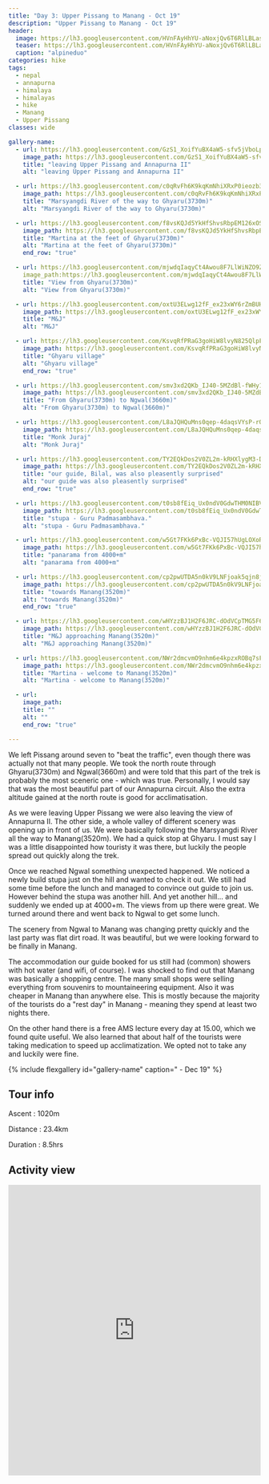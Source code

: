 ```yaml
---
title: "Day 3: Upper Pissang to Manang - Oct 19"
description: "Upper Pissang to Manang - Oct 19"
header:
  image: https://lh3.googleusercontent.com/HVnFAyHhYU-aNoxjQv6T6RlLBLas3ObhXsebVx73hd0x_L9E0UQEEmWTpvdO4bnAMUcAlhWwlBwArcF0iykGnpMOSnzNo4Z0Mgk24tvgfpsBNUEVhCr2hiS4i1Yziywpf7Jia6VE9SZZSsM29Qp001BBi8Dz9xBCx2SWV0VzL5PNrA0DScrQUgERWXZuAnR0bOiCz7azNsxMmDmNKSY97H2kRB6UY-WXNydXGFIf_P-a6AMFwmhYBZz4xWyTKQEDlwhkWCHYBQJE08wWq-AWK0eAS55-vhPbKP-XIfpaN0Hpp5iNah5McujGrGyCc7MdFgHTU2_8qkvR-lcjgWqoj90uYf6gkqJXcn6fQrRguhRXJbka7nNbYj6kapKnfrUGYZmYIoSwJviz2N76EUlI8zJBcaiwJQl0hSFLhkG1K3EjfvXe5GKrfTepxZbWP6p92p7AyqsQhOJc0PT8t_coQLRBQSdybR7BLAlnc44U0qagjkxeCRpDglOxoAUjVuSJXtR151YhnGFL90qwazVyQyWJc9mg21IbR9Oo8Ht4zhhCrEMlZiQR-AZeaD5gT22OWEkhkLK9OW1Owo61m4ZRa370oj9bacTUfCmec4aG8rN2O_FhHHoMN7eI3CQqwqLvumuIhvPUMqD0g32veqRIj7hSbPHrlPyT1lz81vVHSYODwK3rQ8iwoIf4zAS9HmVzxx7WWl5J3Atg0yUOfXh6Kz8R0DidZstdTeL7CxI9007inYA=w839-h630-no
  teaser: https://lh3.googleusercontent.com/HVnFAyHhYU-aNoxjQv6T6RlLBLas3ObhXsebVx73hd0x_L9E0UQEEmWTpvdO4bnAMUcAlhWwlBwArcF0iykGnpMOSnzNo4Z0Mgk24tvgfpsBNUEVhCr2hiS4i1Yziywpf7Jia6VE9SZZSsM29Qp001BBi8Dz9xBCx2SWV0VzL5PNrA0DScrQUgERWXZuAnR0bOiCz7azNsxMmDmNKSY97H2kRB6UY-WXNydXGFIf_P-a6AMFwmhYBZz4xWyTKQEDlwhkWCHYBQJE08wWq-AWK0eAS55-vhPbKP-XIfpaN0Hpp5iNah5McujGrGyCc7MdFgHTU2_8qkvR-lcjgWqoj90uYf6gkqJXcn6fQrRguhRXJbka7nNbYj6kapKnfrUGYZmYIoSwJviz2N76EUlI8zJBcaiwJQl0hSFLhkG1K3EjfvXe5GKrfTepxZbWP6p92p7AyqsQhOJc0PT8t_coQLRBQSdybR7BLAlnc44U0qagjkxeCRpDglOxoAUjVuSJXtR151YhnGFL90qwazVyQyWJc9mg21IbR9Oo8Ht4zhhCrEMlZiQR-AZeaD5gT22OWEkhkLK9OW1Owo61m4ZRa370oj9bacTUfCmec4aG8rN2O_FhHHoMN7eI3CQqwqLvumuIhvPUMqD0g32veqRIj7hSbPHrlPyT1lz81vVHSYODwK3rQ8iwoIf4zAS9HmVzxx7WWl5J3Atg0yUOfXh6Kz8R0DidZstdTeL7CxI9007inYA=w800-h300-no
  caption: "alpineduo"
categories: hike
tags:
  - nepal
  - annapurna
  - himalaya
  - himalayas
  - hike
  - Manang
  - Upper Pissang
classes: wide

gallery-name:
  - url: https://lh3.googleusercontent.com/GzS1_XoifYuBX4aW5-sfv5jVboLpk4W526lwXU08tWzsWsiSxrHbuQB5paJR3f8YdpPtWJl1q75-6gxTWSAYY8lgsuCukMfhjDinAIr40TZHjDAG6ioNihBQjsTEVvhX87szbAh5Qk_zQIjPlG3vJBqNOOJxdCqmBXSmAH2ZtTbxD9o9xOuGAG9WL1Agfa3yH0YtJ7l4Cnf6egwQX85memUV8HoJ1yVUZXxo0yTLtKX8NdUHY1YMc0lQVOdckuF8pm9aQGGAYTaFrgWZh54qcT402yDPOE1M6X-F5CEFCembZv9F_iKLucILsAxYWWcbyutCfJTcBLTs0d8pSntM0CplW9u-Ysrcs5fPMshwngOJvn43GgMqzXQdqu2NDD4HOzqxls3ilcIQvoSX0DGG7Rhk9rnuKUHTMkHkkef5yzYjGrAP5IncQowLWEoJUduEw2mC_x0Z5e8INy30J-5_8cRfT2ABSgKZ8hopZcV_ubRFeizI1ZFpPXxXtK0_z3lYHg3N0f05Xpa4_AhqSXruuNvF7YF6k7-MT4taBopYC3_3RAWiif1dzpGMGhj1BlWPd0Bawl-7k1_xSJnDchcsNkEyQapm3EErTLg4eYtvminARQd8zJ8Bf6SlmxIdjLgKawIHojPgvSmLGXJt3fnuNEz-yRq_zTq_S8fETjrAXkmjY5APTQzIkIpES68hv7i5PeIZbiGjHsoKYFDJVkWiGbHbwh0RA6MXunkJXN44w1R2X2Y=w689-h918-no
    image_path: https://lh3.googleusercontent.com/GzS1_XoifYuBX4aW5-sfv5jVboLpk4W526lwXU08tWzsWsiSxrHbuQB5paJR3f8YdpPtWJl1q75-6gxTWSAYY8lgsuCukMfhjDinAIr40TZHjDAG6ioNihBQjsTEVvhX87szbAh5Qk_zQIjPlG3vJBqNOOJxdCqmBXSmAH2ZtTbxD9o9xOuGAG9WL1Agfa3yH0YtJ7l4Cnf6egwQX85memUV8HoJ1yVUZXxo0yTLtKX8NdUHY1YMc0lQVOdckuF8pm9aQGGAYTaFrgWZh54qcT402yDPOE1M6X-F5CEFCembZv9F_iKLucILsAxYWWcbyutCfJTcBLTs0d8pSntM0CplW9u-Ysrcs5fPMshwngOJvn43GgMqzXQdqu2NDD4HOzqxls3ilcIQvoSX0DGG7Rhk9rnuKUHTMkHkkef5yzYjGrAP5IncQowLWEoJUduEw2mC_x0Z5e8INy30J-5_8cRfT2ABSgKZ8hopZcV_ubRFeizI1ZFpPXxXtK0_z3lYHg3N0f05Xpa4_AhqSXruuNvF7YF6k7-MT4taBopYC3_3RAWiif1dzpGMGhj1BlWPd0Bawl-7k1_xSJnDchcsNkEyQapm3EErTLg4eYtvminARQd8zJ8Bf6SlmxIdjLgKawIHojPgvSmLGXJt3fnuNEz-yRq_zTq_S8fETjrAXkmjY5APTQzIkIpES68hv7i5PeIZbiGjHsoKYFDJVkWiGbHbwh0RA6MXunkJXN44w1R2X2Y=w300-h400-no
    title: "leaving Upper Pissang and Annapurna II"
    alt: "leaving Upper Pissang and Annapurna II"

  - url: https://lh3.googleusercontent.com/c0qRvFh6K9kqKmNhiXRxP0ieozb3KVg2q4iwSQEBfjWMlj-WMNnSZRQgeKjUH2zeNq4NxiNBJddEkuaQZUpafBcoDhuELBkl7VCMi5xGkaQYBA_QQsdH1akhtaAn9ZsM5htJ3NvHPKfR82ML8fRnxI62Tq3Dpcw91WO9t3Eqe78Ov6_tzxrjG9hpE1or4xpktGD64EnCBtrmLxbOy3bqbEYiLpyWie1B-PSHPK4TWzBQ2NVvwFrHYmfR1gJvSTF-21E-hEyLMouEItvpZdwFKwu6eRpuJNgl1JApakGDch_gl2xgA9K7h8OPVTjgNTLNWB4-KmYiL1I40tlSV2P51njEVxC_ZkCPd1CmX86yhDyVRTtdiVUDz5NFZ0h3B4Tz1p2he2ZKh9e7hH65kZubRWlDqTUpUoAbKb9o4iEuVZVEbXJ0WjbxqTyfsrQoLK2Qivn3SDijbC4qNOxMUgDjrAr3PjwU4jE44UuoZjmp5oFFyN3q27fReHId8OHvX1ewdnukZq2AEQpya_EvR4E_l4UfWfob5D2W-Ifa5mmKBtopjgGFedSFBXexzi76vIIK9vKkDf05L9TRkgJibAJo6w-C1Y9f5auC7s0swSyITwzSB28YqxHPXQ36r2LhKZ6X7TcxX0M5SiRt1etZcIOkRtTLPdAm2QiDhJp-wwIGR9k8CSn8FfgQbFUCun0orncCHqSCzQDhpLWIynrsYbWT5CiSTE4YWtGW9T9e4ythH6bYrNE=w726-h967-no
    image_path: https://lh3.googleusercontent.com/c0qRvFh6K9kqKmNhiXRxP0ieozb3KVg2q4iwSQEBfjWMlj-WMNnSZRQgeKjUH2zeNq4NxiNBJddEkuaQZUpafBcoDhuELBkl7VCMi5xGkaQYBA_QQsdH1akhtaAn9ZsM5htJ3NvHPKfR82ML8fRnxI62Tq3Dpcw91WO9t3Eqe78Ov6_tzxrjG9hpE1or4xpktGD64EnCBtrmLxbOy3bqbEYiLpyWie1B-PSHPK4TWzBQ2NVvwFrHYmfR1gJvSTF-21E-hEyLMouEItvpZdwFKwu6eRpuJNgl1JApakGDch_gl2xgA9K7h8OPVTjgNTLNWB4-KmYiL1I40tlSV2P51njEVxC_ZkCPd1CmX86yhDyVRTtdiVUDz5NFZ0h3B4Tz1p2he2ZKh9e7hH65kZubRWlDqTUpUoAbKb9o4iEuVZVEbXJ0WjbxqTyfsrQoLK2Qivn3SDijbC4qNOxMUgDjrAr3PjwU4jE44UuoZjmp5oFFyN3q27fReHId8OHvX1ewdnukZq2AEQpya_EvR4E_l4UfWfob5D2W-Ifa5mmKBtopjgGFedSFBXexzi76vIIK9vKkDf05L9TRkgJibAJo6w-C1Y9f5auC7s0swSyITwzSB28YqxHPXQ36r2LhKZ6X7TcxX0M5SiRt1etZcIOkRtTLPdAm2QiDhJp-wwIGR9k8CSn8FfgQbFUCun0orncCHqSCzQDhpLWIynrsYbWT5CiSTE4YWtGW9T9e4ythH6bYrNE=w300-h400-no
    title: "Marsyangdi River of the way to Ghyaru(3730m)"
    alt: "Marsyangdi River of the way to Ghyaru(3730m)"

  - url: https://lh3.googleusercontent.com/f8vsKQJd5YkHfShvsRbpEM126xOSbjgPrRUB-z1ykI9z-0BAUI0fXF1FP1vSLKKJZPPT5R8ZUWzkyZw7LqY6RQModS7iTUYZ3OBZ3BNY8ogrTJbLIVJ5gIqVxg4V-ja12lgtDPmk3WNKZuQAFq75FKmLK46PVvdA3fNGAOyekOocmkDqKh3jSIsAGi8aonMP5focQ5qEGEZMNcTRVHpd5xfzpdmfyoPETMLPdTq1HaL828Jig2LRarIlFiZZpP_WhJHf_Z2EO_WtlVYxnsgSfus-SGsm6-LBWgmrS-U4yaoE_vBAUfiL_46QhbsO52yIowvutkWe555I7eCC-9tSmLKx48ARHx3FStYaV0_-FbMJ9thZOCQ2lmgHINUlPkRQ90nB4IbgC-SOVdAf3vJccqqUEFCVLmnbj6XmFoC-HzsokwpXHLnjPo-bRrb5f8ttKMhmMqcGkLxivsTKqRFY8QA7TsWlnXvAtkRmCX01QzJI3VUh2dcrPgLGBugtTr7J99yXiomTHGITBF4YUXAw9i1AceOOmkkS90eEzjrL8vEYxIZXRjzZiSSHB5b0znoR9vlh5tt_nX-iwNX9ZMwxKIizPH-GJt5frX_bnjLWuDH87WyzeaAf5fzXezobapsrTjXW9rBS-H_GJQKSlI80ItFAhV0Qeq9z7HqmIFp5a1_i0AEROnFtMorrT6OkeQr1PqwecFPt_09pp8Iaa66tjRg4Nbc1ATsmbdbkkx2HuESpjr8=w839-h630-no
    image_path: https://lh3.googleusercontent.com/f8vsKQJd5YkHfShvsRbpEM126xOSbjgPrRUB-z1ykI9z-0BAUI0fXF1FP1vSLKKJZPPT5R8ZUWzkyZw7LqY6RQModS7iTUYZ3OBZ3BNY8ogrTJbLIVJ5gIqVxg4V-ja12lgtDPmk3WNKZuQAFq75FKmLK46PVvdA3fNGAOyekOocmkDqKh3jSIsAGi8aonMP5focQ5qEGEZMNcTRVHpd5xfzpdmfyoPETMLPdTq1HaL828Jig2LRarIlFiZZpP_WhJHf_Z2EO_WtlVYxnsgSfus-SGsm6-LBWgmrS-U4yaoE_vBAUfiL_46QhbsO52yIowvutkWe555I7eCC-9tSmLKx48ARHx3FStYaV0_-FbMJ9thZOCQ2lmgHINUlPkRQ90nB4IbgC-SOVdAf3vJccqqUEFCVLmnbj6XmFoC-HzsokwpXHLnjPo-bRrb5f8ttKMhmMqcGkLxivsTKqRFY8QA7TsWlnXvAtkRmCX01QzJI3VUh2dcrPgLGBugtTr7J99yXiomTHGITBF4YUXAw9i1AceOOmkkS90eEzjrL8vEYxIZXRjzZiSSHB5b0znoR9vlh5tt_nX-iwNX9ZMwxKIizPH-GJt5frX_bnjLWuDH87WyzeaAf5fzXezobapsrTjXW9rBS-H_GJQKSlI80ItFAhV0Qeq9z7HqmIFp5a1_i0AEROnFtMorrT6OkeQr1PqwecFPt_09pp8Iaa66tjRg4Nbc1ATsmbdbkkx2HuESpjr8=w400-h300-no
    title: "Martina at the feet of Ghyaru(3730m)"
    alt: "Martina at the feet of Ghyaru(3730m)"
    end_row: "true"

  - url: https://lh3.googleusercontent.com/mjwdqIaqyCt4Awou8F7LlWiNZO9Z8pVd9e2AqM_d4U7GIxdvgvKPZBdeEzTRa8EOuAn5SfbNBMn3EPJR6XEQITifBe70_e4hQByY_OP-boR-hdiJrEajXWmWTOkKu3mFF-IWZ4XJbJBetZXQQa6PsZ9sv_eqyEg-95mZy34QC4gg5SorwPSzCboaVoB_ZKWNWbLLqK4zbv3EzepJXXkF4qtSnGMJ8J306BjmgOqTh7XcwLJ6otEIdpyQBKWFc6uD-1McUyLVDXNugtARveVWJlT9EN8-olwaZx6331i3V2HhaLHo62tUXUIy5zLwu9qpXhkdVnwPQ4XBcBA7Pvw_CmApwCnu69XSvXFWVmvbwv80CO2H_0Gm7Ci6UDM9kzxuGFwqMfkEgXkIX-EVWEnNjllQrlk9ZA_6nj_gnJxiD7GmWG8cIoxoWcu0oxQ8_vvKGIxHoBPVIgawCABFQPj-AtuOM4CktAp2-gp7PBhe80YJNVJ6wxkTFtrDQxibALgPY7hssxxbszzNj00QSBWW4BZSNQnrGnZ3B6ERAx7HUeVm3wEhSf5qUH-14EyX_nk7NHdPQr37cFsPBZVabdS_lM6zAAi8iHtHLwVhCXuzWyvaILyOgT-FSnVFxSYrJ-6c5AsGxhLz-e4rPSYPg10MuW3AdfwSdh4yN8_tcPdlrEwCmkOomUFBVh7gVoZiR3lrQbDh1mX7QXL1reoJz-le62urRJ9TYeeOoQBAe6f5QFkIa-c=w726-h967-no
    image_path:https://lh3.googleusercontent.com/mjwdqIaqyCt4Awou8F7LlWiNZO9Z8pVd9e2AqM_d4U7GIxdvgvKPZBdeEzTRa8EOuAn5SfbNBMn3EPJR6XEQITifBe70_e4hQByY_OP-boR-hdiJrEajXWmWTOkKu3mFF-IWZ4XJbJBetZXQQa6PsZ9sv_eqyEg-95mZy34QC4gg5SorwPSzCboaVoB_ZKWNWbLLqK4zbv3EzepJXXkF4qtSnGMJ8J306BjmgOqTh7XcwLJ6otEIdpyQBKWFc6uD-1McUyLVDXNugtARveVWJlT9EN8-olwaZx6331i3V2HhaLHo62tUXUIy5zLwu9qpXhkdVnwPQ4XBcBA7Pvw_CmApwCnu69XSvXFWVmvbwv80CO2H_0Gm7Ci6UDM9kzxuGFwqMfkEgXkIX-EVWEnNjllQrlk9ZA_6nj_gnJxiD7GmWG8cIoxoWcu0oxQ8_vvKGIxHoBPVIgawCABFQPj-AtuOM4CktAp2-gp7PBhe80YJNVJ6wxkTFtrDQxibALgPY7hssxxbszzNj00QSBWW4BZSNQnrGnZ3B6ERAx7HUeVm3wEhSf5qUH-14EyX_nk7NHdPQr37cFsPBZVabdS_lM6zAAi8iHtHLwVhCXuzWyvaILyOgT-FSnVFxSYrJ-6c5AsGxhLz-e4rPSYPg10MuW3AdfwSdh4yN8_tcPdlrEwCmkOomUFBVh7gVoZiR3lrQbDh1mX7QXL1reoJz-le62urRJ9TYeeOoQBAe6f5QFkIa-c=w300-h400-no 
    title: "View from Ghyaru(3730m)"
    alt: "View from Ghyaru(3730m)"

  - url: https://lh3.googleusercontent.com/oxtU3ELwg12fF_ex23xWY6rZmBUHFWv1l4bpBCWdB0OdfNzkTj9WVCnHcme2hYxmjQI98Y3_oITdRymoEHTLUDuKj1YLS6FgxtTngBNPBgmQDuwbd1ZDUWBx-6_-S63c0dcdk8akQ-F5txvhRwMJ8hi_wv36E1evGLj5isEsCOFXtR-PP3o0c0D-VQ_LSWwuGTa0P48kZCKf4dc5OKSopFLUhyqP0zSeRj-eNQcGja2nPoFCrJWeDY6ykzU4UHQtbOtBsNMncOi4jtJmhLkJ61INszDZcnFGwwtj03GknPgZq3aco7no9hMrwOS0pzqKD82S6pO6mSYj24x449oAqJ4bXQmU-7p7lDrP2qDds-swfYVe58o6pvvh1bdq_lHrdO1CWAy3KcmN4IvzQyZl49w5XM9TJ_LfaxB-J1EhBXgv85WM7mviJ3Y5m7zgnIyyF7ttw7GYRWIUsv7s2guTVeECnXzQ3yCCJdNLTUTETd0-ICHu3Q8oL09H-6VN0Mfd60iH28PHz82ahqdXUHdDZ2BOKidTX_lXuYYYulGNZHqaGkfi9VKsZlzekB3hkF7YlyPm6w9tr7cwo8SAf0D29ZHh0T9TXT89kTQUcOx4pU40u9FWWIr5HPrEDbJLgVz-q2iy7Q8aax-jiEMH1cz24aOXtODXlJxEqwZS4aLXNbYqGpH-hqVhfWT5OK0aYXj6YnVQ3yySwr0k4kTL21PN75F5pxCvbApj_kWKQo7PTjllT6w=w726-h967-no
    image_path: https://lh3.googleusercontent.com/oxtU3ELwg12fF_ex23xWY6rZmBUHFWv1l4bpBCWdB0OdfNzkTj9WVCnHcme2hYxmjQI98Y3_oITdRymoEHTLUDuKj1YLS6FgxtTngBNPBgmQDuwbd1ZDUWBx-6_-S63c0dcdk8akQ-F5txvhRwMJ8hi_wv36E1evGLj5isEsCOFXtR-PP3o0c0D-VQ_LSWwuGTa0P48kZCKf4dc5OKSopFLUhyqP0zSeRj-eNQcGja2nPoFCrJWeDY6ykzU4UHQtbOtBsNMncOi4jtJmhLkJ61INszDZcnFGwwtj03GknPgZq3aco7no9hMrwOS0pzqKD82S6pO6mSYj24x449oAqJ4bXQmU-7p7lDrP2qDds-swfYVe58o6pvvh1bdq_lHrdO1CWAy3KcmN4IvzQyZl49w5XM9TJ_LfaxB-J1EhBXgv85WM7mviJ3Y5m7zgnIyyF7ttw7GYRWIUsv7s2guTVeECnXzQ3yCCJdNLTUTETd0-ICHu3Q8oL09H-6VN0Mfd60iH28PHz82ahqdXUHdDZ2BOKidTX_lXuYYYulGNZHqaGkfi9VKsZlzekB3hkF7YlyPm6w9tr7cwo8SAf0D29ZHh0T9TXT89kTQUcOx4pU40u9FWWIr5HPrEDbJLgVz-q2iy7Q8aax-jiEMH1cz24aOXtODXlJxEqwZS4aLXNbYqGpH-hqVhfWT5OK0aYXj6YnVQ3yySwr0k4kTL21PN75F5pxCvbApj_kWKQo7PTjllT6w=w300-h400-no
    title: "M&J"
    alt: "M&J"

  - url: https://lh3.googleusercontent.com/KsvqRfPRaG3goHiW8lvyN825QlpF-ds7_9qtupkXaPxtJ4r_FSldqIzNOEFdjnRmvNiILYGhv1uu6XhvAPQCcRJ2qPK2YOv6paA9ZJ6QeOyzAJk6AJs6yuUswGVQNoN1vzWdlDyBwaGCSri7byINBONssVnwD14pfPdxwLp2Tn3yNSPvAZQBvqfYTxeJ-AEkeblZJTrurOt3hbnKzZcFnFWkuHYXCOj4nCrW2UDHQm3yK6F_QRdifmzG08a_waGWiay5fcuWNSTHFyb0nPKDN5-CFtB4rW7IaKM-e7rfq2vPFki9JLYIU5eutNnyi_oHDkHGUbAuSrNCBIxNWNmITXg1VY6XdZWQGrAbtFOFKIR-INtggUi_5QoAeWNPXz2D9-TW9BOX0-M9uuyzIfFMYlrkdzYSSLdXYcCszCGs7KmwguzLS_KH0wxk9p7Sobge877tRxtXVNWbUUJTPQR4G-proS08JRIYRqv4zUcKzUp70AgcSvmjDPtHZnnPmzYL3jObGiSOn-mMWUbXOi15J_sLNr0Jsfe_mZFLTQ9tlBeHzeBig-9cRm5PsoqhPtjQUwlmFhLi5pSXycit5z2ZFa5iNJ5auX-jrlssC0Uvn_ToggL2dp7MNVGgFJgio7hSk9AKiwMuneaJLFQQiYpImVkF-EdXIxg12ivVVZTdiKo9Uoj3XyOXDcjaO7s7JpgYxQLI7kZhEdHfaeI2teS6Bbr5SZ9l2VdDIsXrLWk1muIynTM=w726-h967-no
    image_path: https://lh3.googleusercontent.com/KsvqRfPRaG3goHiW8lvyN825QlpF-ds7_9qtupkXaPxtJ4r_FSldqIzNOEFdjnRmvNiILYGhv1uu6XhvAPQCcRJ2qPK2YOv6paA9ZJ6QeOyzAJk6AJs6yuUswGVQNoN1vzWdlDyBwaGCSri7byINBONssVnwD14pfPdxwLp2Tn3yNSPvAZQBvqfYTxeJ-AEkeblZJTrurOt3hbnKzZcFnFWkuHYXCOj4nCrW2UDHQm3yK6F_QRdifmzG08a_waGWiay5fcuWNSTHFyb0nPKDN5-CFtB4rW7IaKM-e7rfq2vPFki9JLYIU5eutNnyi_oHDkHGUbAuSrNCBIxNWNmITXg1VY6XdZWQGrAbtFOFKIR-INtggUi_5QoAeWNPXz2D9-TW9BOX0-M9uuyzIfFMYlrkdzYSSLdXYcCszCGs7KmwguzLS_KH0wxk9p7Sobge877tRxtXVNWbUUJTPQR4G-proS08JRIYRqv4zUcKzUp70AgcSvmjDPtHZnnPmzYL3jObGiSOn-mMWUbXOi15J_sLNr0Jsfe_mZFLTQ9tlBeHzeBig-9cRm5PsoqhPtjQUwlmFhLi5pSXycit5z2ZFa5iNJ5auX-jrlssC0Uvn_ToggL2dp7MNVGgFJgio7hSk9AKiwMuneaJLFQQiYpImVkF-EdXIxg12ivVVZTdiKo9Uoj3XyOXDcjaO7s7JpgYxQLI7kZhEdHfaeI2teS6Bbr5SZ9l2VdDIsXrLWk1muIynTM=w300-h400-no
    title: "Ghyaru village"
    alt: "Ghyaru village"
    end_row: "true"

  - url: https://lh3.googleusercontent.com/smv3xd2QKb_IJ40-5MZdBl-fWHy1SKXl52dsmrPJ8pW7xKAenzP8sPPwNJEfZOKw_1RPVW1Ez9xLLH-v3em5zdLz4rIeQIpG91kYrjtPLk4GH4rzyiy7m2XDybtHVPKyJujj_M0-5tdhCkbPzzvsIqZQVvLS2K8wYi0EWabzq7fOLS1FVHfYaoYmMaDLJH8dSpdpyA8zjRjmN7ETxuKq_OTovQIC30K7u5Fk2yO8nJOzYllz4LWXmhxRiQ7Eu8fnSARcnDGVTpkFRpOoEfewHCGbXaAPo5E-GNHD7cmaNb5DIFqy59oBxnWJPbvi3aVeIGBXRYQvl2wWk2o7VrVUyLRYyANvNHEzXQFqxUKQWN5KQRAn5M_F8YLqXQJPNFQzj62ddviieH-WfCBJ5rt-5QiQnpCY36J9rNQrq-vTQ1KUzUCJXgJWrYB0CVYSxr19CNXnA0h96-q1Bott5CR1Uwa_YDoXHkNBYJUCpgEvksGf1JmMPuuCGGGfMHsRl36o8BZCbIZh4eoGNkXQ2XO2cMTRL_p4oPAzEfsfTq_KwSgiag4qJ0oOEUD2ZV6YZE3Tklg83aX199_zcrxzUdjM-urRB1XDiA5D8dVEaI6A7wfARlU_3pEiWM1sCQPqWztP86RJwtH1k9kQaUf8LVr-5TP84P7m6AFn2JRO3sqQ0EsGubPX05fN1bHq7BMg9uTZvlEW7nR_xgJ3gOvniys6HoZDsX5prwNY8Dj3u-sqYefjSIo=w726-h967-no
    image_path: https://lh3.googleusercontent.com/smv3xd2QKb_IJ40-5MZdBl-fWHy1SKXl52dsmrPJ8pW7xKAenzP8sPPwNJEfZOKw_1RPVW1Ez9xLLH-v3em5zdLz4rIeQIpG91kYrjtPLk4GH4rzyiy7m2XDybtHVPKyJujj_M0-5tdhCkbPzzvsIqZQVvLS2K8wYi0EWabzq7fOLS1FVHfYaoYmMaDLJH8dSpdpyA8zjRjmN7ETxuKq_OTovQIC30K7u5Fk2yO8nJOzYllz4LWXmhxRiQ7Eu8fnSARcnDGVTpkFRpOoEfewHCGbXaAPo5E-GNHD7cmaNb5DIFqy59oBxnWJPbvi3aVeIGBXRYQvl2wWk2o7VrVUyLRYyANvNHEzXQFqxUKQWN5KQRAn5M_F8YLqXQJPNFQzj62ddviieH-WfCBJ5rt-5QiQnpCY36J9rNQrq-vTQ1KUzUCJXgJWrYB0CVYSxr19CNXnA0h96-q1Bott5CR1Uwa_YDoXHkNBYJUCpgEvksGf1JmMPuuCGGGfMHsRl36o8BZCbIZh4eoGNkXQ2XO2cMTRL_p4oPAzEfsfTq_KwSgiag4qJ0oOEUD2ZV6YZE3Tklg83aX199_zcrxzUdjM-urRB1XDiA5D8dVEaI6A7wfARlU_3pEiWM1sCQPqWztP86RJwtH1k9kQaUf8LVr-5TP84P7m6AFn2JRO3sqQ0EsGubPX05fN1bHq7BMg9uTZvlEW7nR_xgJ3gOvniys6HoZDsX5prwNY8Dj3u-sqYefjSIo=w300-h400-no
    title: "From Ghyaru(3730m) to Ngwal(3660m)"
    alt: "From Ghyaru(3730m) to Ngwal(3660m)"

  - url: https://lh3.googleusercontent.com/L8aJQHQuMns0qep-4daqsVYsP-rON9TyXX1BEHmkV6irW5hOp6mK574GoFpZVz1RQXksihZvWQH1i2cyV14LBfnCRtMhdNY0iYGue8NkqwHre69YvdEfmyvvG1deO33XEAHQfWvqFqzGESxVovpiXqRhU-O8-CuFQGgwjE1ZqsRhNBQFNGE0tGvQPnqBKNjS1eqsQ4Sz-sTXr_-AcuqzAc70-MoNIKXzSWQeVBPceB_KosjK6eYkOtUgmNQYPE5a-akTSV8je_HgjpaZdRgI1kBAkqAwZpA_yFGAIerRUEON8IDhNxcE3-X5Mo2WUIl9G6mRzgF37RCfiFPCejq9Q9NocvkIs1aV3FEJjhBmHjm_lGsHbQBv1r7cdc_6Jv7hcIs-3Jo0_JNfpGhc5CR8sRu-niUiqg1CVgNNXeBTt6lomz3NrrkavJG2BXE7B7oti2WJwxxWVhCREyvIi7BO_qSbJ22fHIX-Rd9JtVer9SiWRp4qTbUWlb84ePUFhCBok7JNCG1oGkryWJ6azlQnEjvyax8jjUPI7q0L1mwpQKR2rRE_o_LarAF1F5Ie_UI955uJMPEsrahos0EK7_UPKYr9iuaV7hinNhuTCWRGffR0xy3FfRvFZvTY5e5IFphDqeUqx73X-jh0rgPmPPPdEyMPV2pqTn4b-n20mJxC6fpE68rr2BrfYI6A1PfUZ9-P7rxdpRI88sPzMyOHMeo8N6QO-ejgwAyE0b01ymf3EZ6DNMs=w726-h967-no
    image_path: https://lh3.googleusercontent.com/L8aJQHQuMns0qep-4daqsVYsP-rON9TyXX1BEHmkV6irW5hOp6mK574GoFpZVz1RQXksihZvWQH1i2cyV14LBfnCRtMhdNY0iYGue8NkqwHre69YvdEfmyvvG1deO33XEAHQfWvqFqzGESxVovpiXqRhU-O8-CuFQGgwjE1ZqsRhNBQFNGE0tGvQPnqBKNjS1eqsQ4Sz-sTXr_-AcuqzAc70-MoNIKXzSWQeVBPceB_KosjK6eYkOtUgmNQYPE5a-akTSV8je_HgjpaZdRgI1kBAkqAwZpA_yFGAIerRUEON8IDhNxcE3-X5Mo2WUIl9G6mRzgF37RCfiFPCejq9Q9NocvkIs1aV3FEJjhBmHjm_lGsHbQBv1r7cdc_6Jv7hcIs-3Jo0_JNfpGhc5CR8sRu-niUiqg1CVgNNXeBTt6lomz3NrrkavJG2BXE7B7oti2WJwxxWVhCREyvIi7BO_qSbJ22fHIX-Rd9JtVer9SiWRp4qTbUWlb84ePUFhCBok7JNCG1oGkryWJ6azlQnEjvyax8jjUPI7q0L1mwpQKR2rRE_o_LarAF1F5Ie_UI955uJMPEsrahos0EK7_UPKYr9iuaV7hinNhuTCWRGffR0xy3FfRvFZvTY5e5IFphDqeUqx73X-jh0rgPmPPPdEyMPV2pqTn4b-n20mJxC6fpE68rr2BrfYI6A1PfUZ9-P7rxdpRI88sPzMyOHMeo8N6QO-ejgwAyE0b01ymf3EZ6DNMs=w300-h400-no
    title: "Monk Juraj"
    alt: "Monk Juraj"

  - url: https://lh3.googleusercontent.com/TY2EQkDos2V0ZL2m-kRHXlygM3-DmiGKdX1ZnPB_s6HUEVqENLKjjlW52fImY9nGTofLqsKFxU7ZNsFFXANqzAjIDrCngcRe9XLkasJSKZ8U2VHDrs9CNQuO_xIKEMZCJEhfZcWifvcunflg5K7Rplm8X0stp9RF2cb8GmE5ro7TDaDUOzBEiPYYWUEh6C4XIFp0fBsiNAS0LlQy2c2sQuFWofwF-7edHTEAzYiUQzs9GGyn_rOYev5mwL3fFBFA3gfLUo4l9d3L0A-JmUe-xcdXmTG7Qj1wQraYX7zQOB8ZnstNDbAWtSa2HUo4-brEyjwjV6-rN4A7cr8XBb_TFNPmM39XnEUBjiKztJH81ol8IWYOZM0Mr6s01_D17eWCJjS6P5DM6RqE6I0nXLYPeL3u0L8xhUUcM8_msyQfyB2oOYPy0LTNuyjnbr7G1VP6h39bhXIAKhh5PdId0SgpTafOqjcQzR56n3vuTPnUSHIWPXqWxNb8clXJ3sVYmpRrTIai0_N6kLXyxPr6fJ2M5imbXfQk-3lHCsX9D5TyWtLmof_kCKPSX-SSk1UUKlpsEsFV3Loxhez7rCOhmwCKje2nQVMHc253XyW1qBO3gsSm5xFH_x-hOmqcnzRBEbQkfvP9otpCSXZJXgU3PZcp9Wakp1aDGZKd1LMx-s--fVywmj8uyWANElKr2yNji3zlW8jmlcWQ-7a91rg-F_Y9TAZt5GPS4fQqg0z8BWs5I2D00As=w726-h967-no
    image_path: https://lh3.googleusercontent.com/TY2EQkDos2V0ZL2m-kRHXlygM3-DmiGKdX1ZnPB_s6HUEVqENLKjjlW52fImY9nGTofLqsKFxU7ZNsFFXANqzAjIDrCngcRe9XLkasJSKZ8U2VHDrs9CNQuO_xIKEMZCJEhfZcWifvcunflg5K7Rplm8X0stp9RF2cb8GmE5ro7TDaDUOzBEiPYYWUEh6C4XIFp0fBsiNAS0LlQy2c2sQuFWofwF-7edHTEAzYiUQzs9GGyn_rOYev5mwL3fFBFA3gfLUo4l9d3L0A-JmUe-xcdXmTG7Qj1wQraYX7zQOB8ZnstNDbAWtSa2HUo4-brEyjwjV6-rN4A7cr8XBb_TFNPmM39XnEUBjiKztJH81ol8IWYOZM0Mr6s01_D17eWCJjS6P5DM6RqE6I0nXLYPeL3u0L8xhUUcM8_msyQfyB2oOYPy0LTNuyjnbr7G1VP6h39bhXIAKhh5PdId0SgpTafOqjcQzR56n3vuTPnUSHIWPXqWxNb8clXJ3sVYmpRrTIai0_N6kLXyxPr6fJ2M5imbXfQk-3lHCsX9D5TyWtLmof_kCKPSX-SSk1UUKlpsEsFV3Loxhez7rCOhmwCKje2nQVMHc253XyW1qBO3gsSm5xFH_x-hOmqcnzRBEbQkfvP9otpCSXZJXgU3PZcp9Wakp1aDGZKd1LMx-s--fVywmj8uyWANElKr2yNji3zlW8jmlcWQ-7a91rg-F_Y9TAZt5GPS4fQqg0z8BWs5I2D00As=w300-h400-no
    title: "our guide, Bilal, was also pleasently surprised"
    alt: "our guide was also pleasently surprised"
    end_row: "true"

  - url: https://lh3.googleusercontent.com/t0sb8fEiq_Ux0ndV0GdwTHM0NIBVXt_VRDHvTZ2Uu6N3i3QcAyRYVqmS0jaSyXWZPTzpdGOO4PFBMXTwKvU2fmGhLSoGZ0SphjJFrgnroeuRxv6eDzaDduJPKQ4wo4UCpgL-4ARKAulO2GvMSOdGMxFw3sBh4Vh_FOBhsWoUvfX_BqaclLhlj50Ijp_f24at-7tLyL15XbSUBieaMdW6G02VfLH1eBS5Evonf2UVlMPAytaX9yPEPVsi_TQSHndQ0T9w07hUIfTJA6x7R0Ag3Wo4CzsNIl8JOILlvLQ_UsA2IU-m8yQKrRnrVv5XjV0boItsyqR4mpAyw0rsmxzN1WgZjhkU8e9JmcZcwNxbf0q4L7OZ25B08Z0TcVP_sGfZVrWF-hJvfcqccjHH_or-lSKVSUMP48H4wpNb8AWl-2FH81Uzv9kDaYgJZzykrt81um8-6RDJCuPJ3_VMWz18kCY4WQjcZg4lVmRD-wTxqXG3JOlb2daSIaXfUoLAXdVqIVV7ELDs35jWf291PdShgGeNxWzWtyOZS8SYc_QfDYKan9_alVPz_wZ-VdalN9Kqzidj4afRhnsF2PfD_r_8dq0-ZeO1GYxTz3Fv7UrhAh1hGmUG9zJqViYj1WyREDef1bGwI6Y76CG0IkB6ZPt2ZeKLsoyI9_c3eDb1WhxDJSBit-20w2N077LXFQIUK5rmye-jYR7PBSs8YgIC09KQakM9qCxLDF6qCUxzQpeyn2tphtY=w839-h630-no
    image_path: https://lh3.googleusercontent.com/t0sb8fEiq_Ux0ndV0GdwTHM0NIBVXt_VRDHvTZ2Uu6N3i3QcAyRYVqmS0jaSyXWZPTzpdGOO4PFBMXTwKvU2fmGhLSoGZ0SphjJFrgnroeuRxv6eDzaDduJPKQ4wo4UCpgL-4ARKAulO2GvMSOdGMxFw3sBh4Vh_FOBhsWoUvfX_BqaclLhlj50Ijp_f24at-7tLyL15XbSUBieaMdW6G02VfLH1eBS5Evonf2UVlMPAytaX9yPEPVsi_TQSHndQ0T9w07hUIfTJA6x7R0Ag3Wo4CzsNIl8JOILlvLQ_UsA2IU-m8yQKrRnrVv5XjV0boItsyqR4mpAyw0rsmxzN1WgZjhkU8e9JmcZcwNxbf0q4L7OZ25B08Z0TcVP_sGfZVrWF-hJvfcqccjHH_or-lSKVSUMP48H4wpNb8AWl-2FH81Uzv9kDaYgJZzykrt81um8-6RDJCuPJ3_VMWz18kCY4WQjcZg4lVmRD-wTxqXG3JOlb2daSIaXfUoLAXdVqIVV7ELDs35jWf291PdShgGeNxWzWtyOZS8SYc_QfDYKan9_alVPz_wZ-VdalN9Kqzidj4afRhnsF2PfD_r_8dq0-ZeO1GYxTz3Fv7UrhAh1hGmUG9zJqViYj1WyREDef1bGwI6Y76CG0IkB6ZPt2ZeKLsoyI9_c3eDb1WhxDJSBit-20w2N077LXFQIUK5rmye-jYR7PBSs8YgIC09KQakM9qCxLDF6qCUxzQpeyn2tphtY=w400-h300-no
    title: "stupa - Guru Padmasambhava."
    alt: "stupa - Guru Padmasambhava."

  - url: https://lh3.googleusercontent.com/w5Gt7FKk6PxBc-VQJI57hUgLOXoRS64Tc3EWCIbjztWV-yc5aObpMD2HtZ4AwQ2fnkjD9PxW-8figJomXcM-O8ID07ehxShJ2t1T040SIPndJBDYp7zMIlk-BJSEEjVFeLSrzriJWmGAINA6pbwEdEQ_nroScraZpuCYg1FLOUvan8mYrKmWu_1Qs5aBgNnp65G4pRvIfa7AkPpysAuFYjJw3O8Xj0Xx-l3IHUtFYkMbIH6fbwHcYtoUuGegQc6GfzvgKldMdt5uypyfyotArm3yoabYSXPzyl4G6BYOoPFm3l-Xu-JFonpJ9cxtayCXvJS60VioOG_g1jhxoCMgIpsV2ATTjJGIAgZbUKipRFKZrbV5ZU0pQ5Rb3NtLcZom-tst2Tm7JJPVc6XottulGwWwicFvZo1KqtUB6WPbXkpJq-cWzswB4YWODQ0YoLT7ryPcgX4uu3hRXa7QhNB2BXduqZUdE387JYh0ea3PHdqfCdG3c2STaVRn4PDhlEsDn95JUALhI9tFNtBHMzgWouqeBAu-kVMdajRcwGBJQNr3USv8d0rKA22tIEpbgnHa0Mh0nGbqU7LC66ts8z3ZoR58Q9sRhsFy445eF08JOqD9-ZhvY9lncjAWECrMk7aTZ-fLGYQjg5VVFzO6podwTeb8ji17Jz4fWft80BBfTAARomFc1_YnohwxuHknyobjgvDKL43sWUJGbit_CF2cH-_dgZnjc3pihuzyRAQAB48I7aY=w839-h242-no
    image_path: https://lh3.googleusercontent.com/w5Gt7FKk6PxBc-VQJI57hUgLOXoRS64Tc3EWCIbjztWV-yc5aObpMD2HtZ4AwQ2fnkjD9PxW-8figJomXcM-O8ID07ehxShJ2t1T040SIPndJBDYp7zMIlk-BJSEEjVFeLSrzriJWmGAINA6pbwEdEQ_nroScraZpuCYg1FLOUvan8mYrKmWu_1Qs5aBgNnp65G4pRvIfa7AkPpysAuFYjJw3O8Xj0Xx-l3IHUtFYkMbIH6fbwHcYtoUuGegQc6GfzvgKldMdt5uypyfyotArm3yoabYSXPzyl4G6BYOoPFm3l-Xu-JFonpJ9cxtayCXvJS60VioOG_g1jhxoCMgIpsV2ATTjJGIAgZbUKipRFKZrbV5ZU0pQ5Rb3NtLcZom-tst2Tm7JJPVc6XottulGwWwicFvZo1KqtUB6WPbXkpJq-cWzswB4YWODQ0YoLT7ryPcgX4uu3hRXa7QhNB2BXduqZUdE387JYh0ea3PHdqfCdG3c2STaVRn4PDhlEsDn95JUALhI9tFNtBHMzgWouqeBAu-kVMdajRcwGBJQNr3USv8d0rKA22tIEpbgnHa0Mh0nGbqU7LC66ts8z3ZoR58Q9sRhsFy445eF08JOqD9-ZhvY9lncjAWECrMk7aTZ-fLGYQjg5VVFzO6podwTeb8ji17Jz4fWft80BBfTAARomFc1_YnohwxuHknyobjgvDKL43sWUJGbit_CF2cH-_dgZnjc3pihuzyRAQAB48I7aY=w400-h200-no
    title: "panarama from 4000+m"
    alt: "panarama from 4000+m"

  - url: https://lh3.googleusercontent.com/cp2pwUTDA5n0kV9LNFjoak5qjn8jhVo7sYuKNsEbx4tE6Re2dku7833ij4jkxbvu1VEXgXqjHxyhAumZVn-Mc0lvqWbOQR_ZWpUZfMaKu5llsuEKedHWU3d9mvPW4GLuUe-6qdsXCmIlgoNxod9_bqS10DX9qrQUqiVBemHL2bKEh333X-2YN93k_qR86OewDNPJAbIDCJkCy2lRC02Ty51FOm6rnRsFVBQA3dzh9vTCzHJuLb9YWdE8AjGQEoVWXNeFDr9oWcNuUSrICnWCdRNkVKzrEQJZOK790NyP5g7nUbK3NLCkkgkuLeDERE9YxyIarnOnab3OA8LE6I_hI1P7JndjJxTbFTfHF4FanANKIQSlBG6ZVLDgvIJih-BS9KdS11q52hNtltSNjh4B-owaJgcC_NsZVP47CI0S4S5njpij6VfhZCdq2CA3Y7rPAuNt_YyUjv4iumtBGkSVnlkSpMPl2VtCru-lIswnrsZlb85M12pSelhMMXINOrmuaopjgAHIcqriN55rQBPCV4NvVs4kF4ZiujgoHiSCPENIq-EByRMhopRszzrjjIGNH6I-31ggotX-nAm05Mjt3dBCW26pu78iB1NzCPBRVHMWIzcle4SDjKxOjAkyCgEgqzAUT4QsVO9IRNUbNJ3a2QBETiuGgOfRdXlMt8_XPzy5gMrGR69-3cVvfWJCqxpBBj0_Ko6dOkYO95YA2i87zCLxqwe1In9rX8G2ezcV8MlQgzs=w839-h630-no
    image_path: https://lh3.googleusercontent.com/cp2pwUTDA5n0kV9LNFjoak5qjn8jhVo7sYuKNsEbx4tE6Re2dku7833ij4jkxbvu1VEXgXqjHxyhAumZVn-Mc0lvqWbOQR_ZWpUZfMaKu5llsuEKedHWU3d9mvPW4GLuUe-6qdsXCmIlgoNxod9_bqS10DX9qrQUqiVBemHL2bKEh333X-2YN93k_qR86OewDNPJAbIDCJkCy2lRC02Ty51FOm6rnRsFVBQA3dzh9vTCzHJuLb9YWdE8AjGQEoVWXNeFDr9oWcNuUSrICnWCdRNkVKzrEQJZOK790NyP5g7nUbK3NLCkkgkuLeDERE9YxyIarnOnab3OA8LE6I_hI1P7JndjJxTbFTfHF4FanANKIQSlBG6ZVLDgvIJih-BS9KdS11q52hNtltSNjh4B-owaJgcC_NsZVP47CI0S4S5njpij6VfhZCdq2CA3Y7rPAuNt_YyUjv4iumtBGkSVnlkSpMPl2VtCru-lIswnrsZlb85M12pSelhMMXINOrmuaopjgAHIcqriN55rQBPCV4NvVs4kF4ZiujgoHiSCPENIq-EByRMhopRszzrjjIGNH6I-31ggotX-nAm05Mjt3dBCW26pu78iB1NzCPBRVHMWIzcle4SDjKxOjAkyCgEgqzAUT4QsVO9IRNUbNJ3a2QBETiuGgOfRdXlMt8_XPzy5gMrGR69-3cVvfWJCqxpBBj0_Ko6dOkYO95YA2i87zCLxqwe1In9rX8G2ezcV8MlQgzs=w400-h300-no
    title: "towards Manang(3520m)"
    alt: "towards Manang(3520m)"
    end_row: "true"

  - url: https://lh3.googleusercontent.com/wHYzzBJ1H2F6JRC-dOdVCpTMG5F6Onad_ixZN2MauJgjyBuv6Hj1Z36SFfEbDmU2UwpAffhUTFb8ttS2WN81gjbbm_LfdyMBYNC-JnzYbjqacZW6kLeP-V10hFD2653PDWcIxD2EhP85p56PmyFOxsYTs59FOG7DXpMH0RJe06nfOJZ6hbw2Wr3E6f4Y9DtP7_i9EwBNMZ43xNibzg39nYfmloUoAYPAnIRRKUUeeZ1Dx2BFzrNVSezmz6KmIKLnl4XNrR8I9om3D5x0tVl-kTDvKD6q_wVRzRc9FBAnLznpyZasxoNeD3EIkYc0PSKKDAoNLiWfo0_W0e_8nO8JbmF_Ord1lWdOczlYiyR6AcX9QayAxLApSWybRW27uWxdG4c4OqT5OSjcqBIADMPmyNJ2dk3X56PBDd4LcAmHC-1kSZItsefnDCtIUWixZTMhuOysEQgViueNAVGUPXQOd20TPj8YMZPdHAB8W5i3r6cWOkhQR43fTdxtwSQBz0H2n409ILZBAhXr1CnEJd2uZEzEYtwoPNHoGPlcT22s5OpXw_yzIOoVSFmTkCbUAwE5jPtxcYuB2i-HNA4G_yJI8F9-H8Zt2i6EaSgxb2R-eYeMb9FT488kp4a0J7ir6A9gvEOS3WufxhJU8PSFYToIOhjov4dkBAIBDtclwZDB6Vs6-gzSnZq_OGWHN1yuMSGk5Fe7-HZbqLepKigtzSgSE8pKm5pPHo1XUtekC0qpzOxOMRU=w839-h630-no
    image_path: https://lh3.googleusercontent.com/wHYzzBJ1H2F6JRC-dOdVCpTMG5F6Onad_ixZN2MauJgjyBuv6Hj1Z36SFfEbDmU2UwpAffhUTFb8ttS2WN81gjbbm_LfdyMBYNC-JnzYbjqacZW6kLeP-V10hFD2653PDWcIxD2EhP85p56PmyFOxsYTs59FOG7DXpMH0RJe06nfOJZ6hbw2Wr3E6f4Y9DtP7_i9EwBNMZ43xNibzg39nYfmloUoAYPAnIRRKUUeeZ1Dx2BFzrNVSezmz6KmIKLnl4XNrR8I9om3D5x0tVl-kTDvKD6q_wVRzRc9FBAnLznpyZasxoNeD3EIkYc0PSKKDAoNLiWfo0_W0e_8nO8JbmF_Ord1lWdOczlYiyR6AcX9QayAxLApSWybRW27uWxdG4c4OqT5OSjcqBIADMPmyNJ2dk3X56PBDd4LcAmHC-1kSZItsefnDCtIUWixZTMhuOysEQgViueNAVGUPXQOd20TPj8YMZPdHAB8W5i3r6cWOkhQR43fTdxtwSQBz0H2n409ILZBAhXr1CnEJd2uZEzEYtwoPNHoGPlcT22s5OpXw_yzIOoVSFmTkCbUAwE5jPtxcYuB2i-HNA4G_yJI8F9-H8Zt2i6EaSgxb2R-eYeMb9FT488kp4a0J7ir6A9gvEOS3WufxhJU8PSFYToIOhjov4dkBAIBDtclwZDB6Vs6-gzSnZq_OGWHN1yuMSGk5Fe7-HZbqLepKigtzSgSE8pKm5pPHo1XUtekC0qpzOxOMRU=w839-h630-no
    title: "M&J approaching Manang(3520m)"
    alt: "M&J approaching Manang(3520m)"

  - url: https://lh3.googleusercontent.com/NWr2dmcvmO9nhm6e4kpzxROBq7sFgpol1ooosLHkRwKIaw5BGF1HU8GZVy6c0KiLQaAzk5eSSIiK8mkH2qcPuL6E8CSfJCxu8mc-kwojFSv1GA2DGhdteg46BX2LKYFWcWEMXNiThCIY8dt7PIUqzz8QQ7MRrBXuJ-YVOnCklbRI9XMhAK3bo_c1Touj4A3wvd8fF5fjsYbT1sLfc6cxUdgGFBOmUuJ_gkDxxvt7GQ5yW5FVAX5qhE09g82qiqYqDZm17GO4V8hlLTW1JZjG3Aqy5pX65aG1uVV4hGHiv5sL_FvpRaAPoTtbp_snSwqGWH4ZJ4USU-wr9pwNOIca4Cf5mZvvyQ4RDVFVE3A7BZZkVGP73aTYHDTNu_oVbPFkuHMI_sKGVbgJh35yvTjqpaWz0fLdv87u2-YtpREuAq74Zc96uSuFLmfjjLPvNyvX_FnSWFemij2DmJ9egA0b03lAwFCPqby9ciLF0kb4gCzywvnFi_8p7Bup3MpbWQxEssxFSzfvj-KIEI3LAysnB3Bk5fi6w8OWmBNC3NJZqp2OC-DWfMUny1t4Yeg5JCBzkrYNs0wKQQppMuR_7_CSOo6kCFGUrV_C__hw0GMk5--wBoUSj83eCe0vHoOPECr-_nEJEA3pNFdD4JuhjbxqIxH1tLCva9QA4XbUDJmCDfZxrltHp5ewcUX7p9RN8pgXh3tEORCrL-n7VPWiiOs7nYRnlN7OQeqBBCvQLWJFnddkXCs=w839-h630-no
    image_path: https://lh3.googleusercontent.com/NWr2dmcvmO9nhm6e4kpzxROBq7sFgpol1ooosLHkRwKIaw5BGF1HU8GZVy6c0KiLQaAzk5eSSIiK8mkH2qcPuL6E8CSfJCxu8mc-kwojFSv1GA2DGhdteg46BX2LKYFWcWEMXNiThCIY8dt7PIUqzz8QQ7MRrBXuJ-YVOnCklbRI9XMhAK3bo_c1Touj4A3wvd8fF5fjsYbT1sLfc6cxUdgGFBOmUuJ_gkDxxvt7GQ5yW5FVAX5qhE09g82qiqYqDZm17GO4V8hlLTW1JZjG3Aqy5pX65aG1uVV4hGHiv5sL_FvpRaAPoTtbp_snSwqGWH4ZJ4USU-wr9pwNOIca4Cf5mZvvyQ4RDVFVE3A7BZZkVGP73aTYHDTNu_oVbPFkuHMI_sKGVbgJh35yvTjqpaWz0fLdv87u2-YtpREuAq74Zc96uSuFLmfjjLPvNyvX_FnSWFemij2DmJ9egA0b03lAwFCPqby9ciLF0kb4gCzywvnFi_8p7Bup3MpbWQxEssxFSzfvj-KIEI3LAysnB3Bk5fi6w8OWmBNC3NJZqp2OC-DWfMUny1t4Yeg5JCBzkrYNs0wKQQppMuR_7_CSOo6kCFGUrV_C__hw0GMk5--wBoUSj83eCe0vHoOPECr-_nEJEA3pNFdD4JuhjbxqIxH1tLCva9QA4XbUDJmCDfZxrltHp5ewcUX7p9RN8pgXh3tEORCrL-n7VPWiiOs7nYRnlN7OQeqBBCvQLWJFnddkXCs=w839-h630-no
    title: "Martina - welcome to Manang(3520m)"
    alt: "Martina - welcome to Manang(3520m)"

  - url: 
    image_path: 
    title: ""
    alt: ""
    end_row: "true"

---
```


 We left Pissang around seven to "beat the traffic", even though there was actually not that many people. We took the north route through Ghyaru(3730m) and Ngwal(3660m) and were told that this part of the trek is probably the most sceneric one - which was true. Personally, I would say that was the most beautiful part of our Annapurna circuit. Also the extra altitude gained at the north route is good for acclimatisation. 

 As we were leaving Upper Pissang we were also leaving the view of Annapurna II. The other side, a whole valley of different scenery was opening up in front of us. We were basically following the Marsyangdi River all the way to Manang(3520m). We had a quick stop at Ghyaru. I must say I was a little disappointed how touristy it was there, but luckily the people spread out quickly along the trek. 

 Once we reached Ngwal something unexpected happened. We noticed a newly build stupa just on the hill and wanted to check it out. We still had some time before the lunch and managed to convince out guide to join us. However behind the stupa was another hill. And yet another hill... and suddenly we ended up at 4000+m. The views from up there were great. We turned around there and went back to Ngwal to get some lunch.  

The scenery from Ngwal to Manang was changing pretty quickly and the last party was flat dirt road. It was beautiful, but we were looking forward to be finally in Manang.

The accommodation our guide booked for us still had (common) showers with hot water (and wifi, of course). I was shocked to find out that Manang was basically a shopping centre. The many small shops were selling everything from souvenirs to mountaineering equipment. Also it was cheaper in Manang than anywhere else. This is mostly because the majority of the tourists do a "rest day" in Manang - meaning they spend at least two nights there. 

On the other hand there is a free AMS lecture every day at 15.00, which we found quite useful. We also learned that about half of the tourists were taking medication to speed up acclimatization. We opted not to take any and luckily were fine.


{% include flexgallery id="gallery-name" caption=" - Dec 19" %}

## Tour info


Ascent
: 1020m

Distance
: 23.4km

Duration
: 8.5hrs

## Activity view
<iframe src="https://www.komoot.com/tour/105551725/embed?profile=1" width="100%" height="580" frameborder="0" scrolling="no"></iframe>